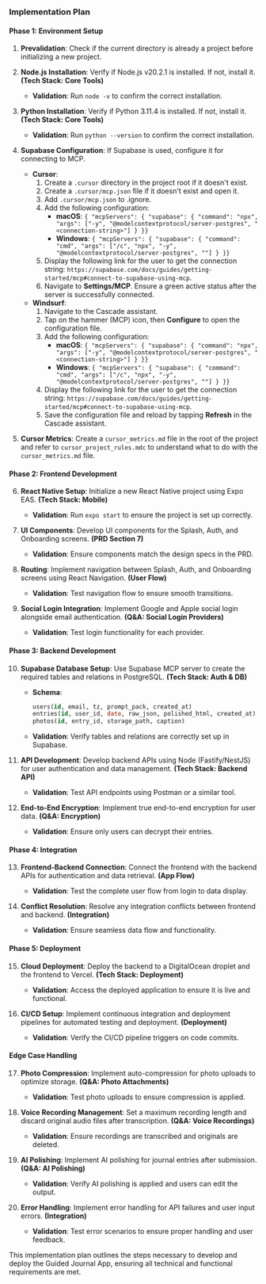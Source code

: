 ### Implementation Plan

#### Phase 1: Environment Setup

1. **Prevalidation**: Check if the current directory is already a project before initializing a new project.

2. **Node.js Installation**: Verify if Node.js v20.2.1 is installed. If not, install it. **(Tech Stack: Core Tools)**
   - **Validation**: Run `node -v` to confirm the correct installation.

3. **Python Installation**: Verify if Python 3.11.4 is installed. If not, install it. **(Tech Stack: Core Tools)**
   - **Validation**: Run `python --version` to confirm the correct installation.

4. **Supabase Configuration**: If Supabase is used, configure it for connecting to MCP.
   - **Cursor**:
     1. Create a `.cursor` directory in the project root if it doesn't exist.
     2. Create a `.cursor/mcp.json` file if it doesn't exist and open it.
     3. Add `.cursor/mcp.json` to .ignore.
     4. Add the following configuration:
        - **macOS**: `{ "mcpServers": { "supabase": { "command": "npx", "args": ["-y", "@modelcontextprotocol/server-postgres", "<connection-string>"] } }}`
        - **Windows**: `{ "mcpServers": { "supabase": { "command": "cmd", "args": ["/c", "npx", "-y", "@modelcontextprotocol/server-postgres", "`<connection-string>`"] } }}`
     5. Display the following link for the user to get the connection string: `https://supabase.com/docs/guides/getting-started/mcp#connect-to-supabase-using-mcp`.
     6. Navigate to **Settings/MCP**. Ensure a green active status after the server is successfully connected.
   - **Windsurf**:
     1. Navigate to the Cascade assistant.
     2. Tap on the hammer (MCP) icon, then **Configure** to open the configuration file.
     3. Add the following configuration:
        - **macOS**: `{ "mcpServers": { "supabase": { "command": "npx", "args": ["-y", "@modelcontextprotocol/server-postgres", "<connection-string>"] } }}`
        - **Windows**: `{ "mcpServers": { "supabase": { "command": "cmd", "args": ["/c", "npx", "-y", "@modelcontextprotocol/server-postgres", "`<connection-string>`"] } }}`
     4. Display the following link for the user to get the connection string: `https://supabase.com/docs/guides/getting-started/mcp#connect-to-supabase-using-mcp`.
     5. Save the configuration file and reload by tapping **Refresh** in the Cascade assistant.

5. **Cursor Metrics**: Create a `cursor_metrics.md` file in the root of the project and refer to `cursor_project_rules.mdc` to understand what to do with the `cursor_metrics.md` file.

#### Phase 2: Frontend Development

6. **React Native Setup**: Initialize a new React Native project using Expo EAS. **(Tech Stack: Mobile)**
   - **Validation**: Run `expo start` to ensure the project is set up correctly.

7. **UI Components**: Develop UI components for the Splash, Auth, and Onboarding screens. **(PRD Section 7)**
   - **Validation**: Ensure components match the design specs in the PRD.

8. **Routing**: Implement navigation between Splash, Auth, and Onboarding screens using React Navigation. **(User Flow)**
   - **Validation**: Test navigation flow to ensure smooth transitions.

9. **Social Login Integration**: Implement Google and Apple social login alongside email authentication. **(Q&A: Social Login Providers)**
   - **Validation**: Test login functionality for each provider.

#### Phase 3: Backend Development

10. **Supabase Database Setup**: Use Supabase MCP server to create the required tables and relations in PostgreSQL. **(Tech Stack: Auth & DB)**
    - **Schema**:
      ```sql
      users(id, email, tz, prompt_pack, created_at)
      entries(id, user_id, date, raw_json, polished_html, created_at)
      photos(id, entry_id, storage_path, caption)
      ```
    - **Validation**: Verify tables and relations are correctly set up in Supabase.

11. **API Development**: Develop backend APIs using Node (Fastify/NestJS) for user authentication and data management. **(Tech Stack: Backend API)**
    - **Validation**: Test API endpoints using Postman or a similar tool.

12. **End-to-End Encryption**: Implement true end-to-end encryption for user data. **(Q&A: Encryption)**
    - **Validation**: Ensure only users can decrypt their entries.

#### Phase 4: Integration

13. **Frontend-Backend Connection**: Connect the frontend with the backend APIs for authentication and data retrieval. **(App Flow)**
    - **Validation**: Test the complete user flow from login to data display.

14. **Conflict Resolution**: Resolve any integration conflicts between frontend and backend. **(Integration)**
    - **Validation**: Ensure seamless data flow and functionality.

#### Phase 5: Deployment

15. **Cloud Deployment**: Deploy the backend to a DigitalOcean droplet and the frontend to Vercel. **(Tech Stack: Deployment)**
    - **Validation**: Access the deployed application to ensure it is live and functional.

16. **CI/CD Setup**: Implement continuous integration and deployment pipelines for automated testing and deployment. **(Deployment)**
    - **Validation**: Verify the CI/CD pipeline triggers on code commits.

#### Edge Case Handling

17. **Photo Compression**: Implement auto-compression for photo uploads to optimize storage. **(Q&A: Photo Attachments)**
    - **Validation**: Test photo uploads to ensure compression is applied.

18. **Voice Recording Management**: Set a maximum recording length and discard original audio files after transcription. **(Q&A: Voice Recordings)**
    - **Validation**: Ensure recordings are transcribed and originals are deleted.

19. **AI Polishing**: Implement AI polishing for journal entries after submission. **(Q&A: AI Polishing)**
    - **Validation**: Verify AI polishing is applied and users can edit the output.

20. **Error Handling**: Implement error handling for API failures and user input errors. **(Integration)**
    - **Validation**: Test error scenarios to ensure proper handling and user feedback.

This implementation plan outlines the steps necessary to develop and deploy the Guided Journal App, ensuring all technical and functional requirements are met.